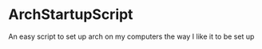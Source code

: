 ArchStartupScript
=================

An easy script to set up arch on my computers the way I like it to be set up

